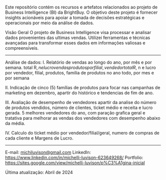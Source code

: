 Este repositório contém os recursos e artefatos relacionados ao projeto de Business Intelligence (BI) da BrightBuy. 
O objetivo deste projeto é fornecer insights acionáveis para apoiar a tomada de decisões estratégicas e operacionais por meio da análise de dados.

Visão Geral
O projeto de Business Intelligence visa processar e analisar dados provenientes das ultimas vendas.
Utilizei ferramentas e técnicas avançadas para transformar esses dados em informações valiosas e compreensíveis.

**********************************************************************************************************************
Análise de dados: 
I. Relatório de vendas ao longo do ano, por mês e por semana.
total R$, n e lucro vendas
produtos por filial, vendedor
total R$, n e lucro por vendedor, filial, produtos, familia de produtos
no ano todo, por mes e por semana

II. Indicação de cinco (5) famílias de produtos para focar nas campanhas de marketing em dezembro, apartir do histórico e tendencias de fim de ano.

III. Avaliação de desempenho de vendedores apartir da analise do número de produtos vendidos, número de clientes, ticket médio e receita e lucro gerada. 5 melhores vendedores do ano, com paração grafica geral e tratativa para melhorar as vendas dos vendedores com desempenho abaixo da média.

IV. Calculo do ticket médio por vendedor/filial/geral, numero de compras de cada cliente e Margens de Lucro.
**********************************************************************************************************************

E-mail: michiluvison@gmail.com
LinkedIn: https://www.linkedin.com/in/michelli-luvison-623649268/
Portfolio: https://sites.google.com/view/michelli-luvison/p%C3%A1gina-inicial

Última atualização: Abril de 2024
